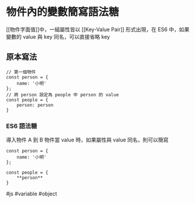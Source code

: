 # 物件內的變數簡寫語法糖
[[物件字面值]]中，一組屬性皆以 [[Key-Value Pair]] 形式出現，在 ES6 中，如果變數的 value 與 key 同名，可以直接省略 key
## 原本寫法
```
// 第一個物件
const person = {
	name: '小明'
};
// 將 person 設定為 people 中 person 的 value 
const people = {
	person: person
}
```
### ES6 語法糖
導入物件 A 到 B 物件當 value 時，如果屬性與 value 同名，則可以簡寫
```
const person = {
	name: '小明'
};

const people = {
	**person**
}
```

#js #variable #object